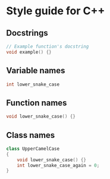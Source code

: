 # Style guide for C++

## Docstrings

```cpp
// Example function's docstring
void example() {}
```

## Variable names

```cpp
int lower_snake_case
```

## Function names

```cpp
void lower_snake_case() {}
```

## Class names

```cpp
class UpperCamelCase 
{
    void lower_snake_case() {}
    int lower_snake_case_again = 0;
}
```
